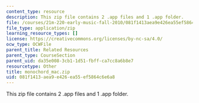 ```yaml
---
content_type: resource
description: This zip file contains 2 .app files and 1 .app folder.
file: /courses/21m-220-early-music-fall-2010/081f1413aea9e426ea55ef5864c6e6a8_monochord_mac.zip
file_type: application/zip
learning_resource_types: []
license: https://creativecommons.org/licenses/by-nc-sa/4.0/
ocw_type: OCWFile
parent_title: Related Resources
parent_type: CourseSection
parent_uid: da35e008-3cb1-1d51-fbff-ca7cc8a6b8e7
resourcetype: Other
title: monochord_mac.zip
uid: 081f1413-aea9-e426-ea55-ef5864c6e6a8
---
```

This zip file contains 2 .app files and 1 .app folder.